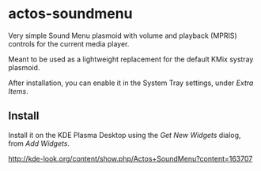 actos-soundmenu
===============

Very simple Sound Menu plasmoid with volume and playback (MPRIS) controls for the current media player.

Meant to be used as a lightweight replacement for the default KMix systray plasmoid.

After installation, you can enable it in the System Tray settings, under *Extra Items*.

Install
-------

Install it on the KDE Plasma Desktop using the *Get New Widgets* dialog, from *Add Widgets*.

http://kde-look.org/content/show.php/Actos+SoundMenu?content=163707
